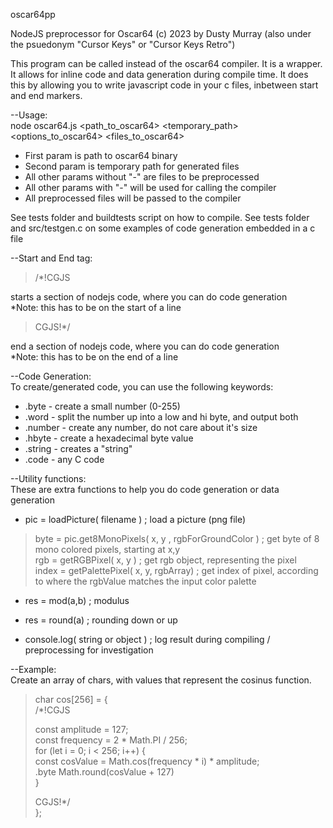 oscar64pp

NodeJS preprocessor for Oscar64
(c) 2023 by Dusty Murray (also under the psuedonym "Cursor Keys" or "Cursor Keys Retro")

This program can be called instead of the oscar64 compiler.
It is a wrapper.  It allows for inline code and data generation during compile time.
It does this by allowing you to write javascript code in your c files, inbetween start and end markers.
 
--Usage:  
node oscar64.js <path_to_oscar64> <temporary_path> <options_to_oscar64> <files_to_oscar64>

* First param is path to oscar64 binary  
* Second param is temporary path for generated files  
* All other params without "-" are files to be preprocessed  
* All other params with "-" will be used for calling the compiler  
* All preprocessed files will be passed to the compiler  

See tests folder and buildtests script on how to compile.
See tests folder and src/testgen.c on some examples of code generation embedded in a c file

--Start and End tag:  
>/*!CGJS

starts a section of nodejs code, where you can do code generation  
*Note: this has to be on the start of a line  
>CGJS!\*/

end a section of nodejs code, where you can do code generation  
*Note: this has to be on the end of a line  

--Code Generation:  
To create/generated code, you can use the following keywords:  
* .byte     - create a small number (0-255)  
* .word     - split the number up into a low and hi byte, and output both  
* .number   - create any number, do not care about it's size  
* .hbyte    - create a hexadecimal byte value  
* .string   - creates a "string"    
* .code     - any C code  
  
--Utility functions:  
These are extra functions to help you do code generation or data generation  

* pic = loadPicture( filename )  ; load a picture (png file)  
> byte = pic.get8MonoPixels( x, y , rgbForGroundColor )   ; get byte of 8 mono colored pixels, starting at x,y    
> rgb = getRGBPixel( x, y )                               ; get rgb object, representing the pixel    
> index = getPalettePixel( x, y, rgbArray)                ; get index of pixel, according to where the rgbValue matches the input color palette    
  
* res = mod(a,b)                                        ; modulus    
* res = round(a)                                        ; rounding down or up  
  
* console.log( string or object )                       ; log result during compiling / preprocessing for investigation  
  
--Example:  
Create an array of chars, with values that represent the cosinus function.  
  
>char cos[256] = {  
>/*!CGJS  
>  
>  const amplitude = 127;   
>  const frequency = 2 * Math.PI / 256;   
>  for (let i = 0; i < 256; i++) {  
>    const cosValue = Math.cos(frequency * i) * amplitude;  
>    .byte Math.round(cosValue + 127)  
>  }  
>  
>CGJS!*/  
>};  
